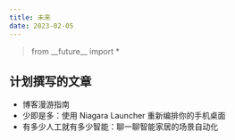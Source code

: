 ```yaml
---
title: 未来
date: 2023-02-05
---
```


> from \_\_future\_\_ import * 

## 计划撰写的文章

- 博客漫游指南
- 少即是多：使用 Niagara Launcher 重新编排你的手机桌面
- 有多少人工就有多少智能：聊一聊智能家居的场景自动化
